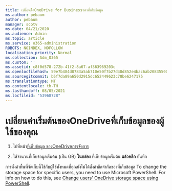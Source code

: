 ```yaml
---
title: เปลี่ยนโคOneDrive for Businessวตาที่เก็บข้อมูล
ms.author: pebaum
author: pebaum
manager: scotv
ms.date: 04/21/2020
ms.audience: Admin
ms.topic: article
ms.service: o365-administration
ROBOTS: NOINDEX, NOFOLLOW
localization_priority: Normal
ms.collection: Adm_O365
ms.custom: ''
ms.assetid: c8f0d578-272b-41f2-8a67-af363969203c
ms.openlocfilehash: 59e7b484d8783a5ab710e50f7b27d48d852e4bac6ab208355005671621461ce4
ms.sourcegitcommit: b5f7da89a650d2915dc652449623c78be6247175
ms.translationtype: MT
ms.contentlocale: th-TH
ms.lasthandoff: 08/05/2021
ms.locfileid: "53968728"
---
```

# <a name="change-the-default-onedrive-storage-space-for-your-users"></a>เปลี่ยนค่าเริ่มต้นของOneDriveที่เก็บข้อมูลของผู้ใช้ของคุณ

1. ไปที่หน้า[ที่เก็บข้อมูล ของOneDriveการจัดการ](https://admin.onedrive.com/?v=StorageSettings)
    
2. ใส่จํานวนที่เก็บข้อมูลเริ่มต้น (เป็น GB) **ในกล่อง** ที่เก็บข้อมูลเริ่มต้น **แล้วคลิก** บันทึก
    
การตั้งค่าพื้นที่จัดเก็บนี้ใช้กับผู้ใช้ทั้งหมดที่คุณยังไม่ได้ตั้งค่าขีดจํากัดของที่เก็บข้อมูล To change the storage space for specific users, you need to use Microsoft PowerShell. For info on how to do this, see [Change users' OneDrive storage space using PowerShell](https://go.microsoft.com/fwlink/?linkid=866402).
  

